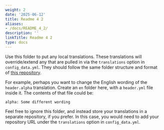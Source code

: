 ```yaml
---
weight: 2
date: '2025-06-12'
title: Readme 4 2
aliases:
- /docs/README_4_2/
description: ''
linkTitle: Readme 4 2
type: docs
---
```


Use this folder to put any local translations. These translations will override/extend any that are pulled in via the `translations` option in `config_data.yml`. They should follow the same folder structure and format of [this repository](https://github.com/open-sdg/sdg-translations).

For example, perhaps you want to change the English wording of the `header.alpha` translation. Create an `en` folder here, with a `header.yml` file inside it. The contents of that file could be:

```
alpha: Some different wording
```

Feel free to ignore this folder, and instead store your translations in a separate repository, if you prefer. In this case, you would need to add your repository URL under the `translations` option in `config_data.yml`.
